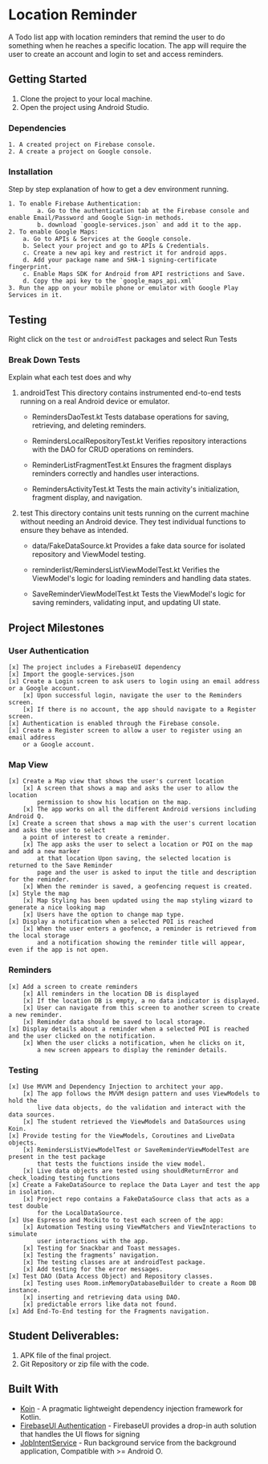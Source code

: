 # Location Reminder

A Todo list app with location reminders that remind the user to do something when he reaches a specific location. The app will require the user to create an account and login to set and access reminders.

## Getting Started

1. Clone the project to your local machine.
2. Open the project using Android Studio.

### Dependencies

```
1. A created project on Firebase console.
2. A create a project on Google console.
```

### Installation

Step by step explanation of how to get a dev environment running.

```
1. To enable Firebase Authentication:
        a. Go to the authentication tab at the Firebase console and enable Email/Password and Google Sign-in methods.
        b. download `google-services.json` and add it to the app.
2. To enable Google Maps:
    a. Go to APIs & Services at the Google console.
    b. Select your project and go to APIs & Credentials.
    c. Create a new api key and restrict it for android apps.
    d. Add your package name and SHA-1 signing-certificate fingerprint.
    c. Enable Maps SDK for Android from API restrictions and Save.
    d. Copy the api key to the `google_maps_api.xml`
3. Run the app on your mobile phone or emulator with Google Play Services in it.
```

## Testing

Right click on the `test` or `androidTest` packages and select Run Tests

### Break Down Tests

Explain what each test does and why

1. androidTest
   This directory contains instrumented end-to-end tests running on a real Android device or emulator.

    - RemindersDaoTest.kt
      Tests database operations for saving, retrieving, and deleting reminders.

    - RemindersLocalRepositoryTest.kt
      Verifies repository interactions with the DAO for CRUD operations on reminders.

    - ReminderListFragmentTest.kt
      Ensures the fragment displays reminders correctly and handles user interactions.

    - RemindersActivityTest.kt
      Tests the main activity's initialization, fragment display, and navigation.

2. test
   This directory contains unit tests running on the current machine without needing an Android device.
   They test individual functions to ensure they behave as intended.

    - data/FakeDataSource.kt
      Provides a fake data source for isolated repository and ViewModel testing.

    - reminderlist/RemindersListViewModelTest.kt
      Verifies the ViewModel's logic for loading reminders and handling data states.

    - SaveReminderViewModelTest.kt
      Tests the ViewModel's logic for saving reminders, validating input, and updating UI state.


## Project Milestones
### User Authentication
    [x] The project includes a FirebaseUI dependency
    [x] Import the google-services.json
    [x] Create a Login screen to ask users to login using an email address or a Google account. 
        [x] Upon successful login, navigate the user to the Reminders screen.   
        [x] If there is no account, the app should navigate to a Register screen.
    [x] Authentication is enabled through the Firebase console.
    [x] Create a Register screen to allow a user to register using an email address 
        or a Google account.
### Map View
    [x] Create a Map view that shows the user's current location
        [x] A screen that shows a map and asks the user to allow the location 
            permission to show his location on the map.
        [x] The app works on all the different Android versions including Android Q.
    [x] Create a screen that shows a map with the user's current location and asks the user to select
        a point of interest to create a reminder.
        [x] The app asks the user to select a location or POI on the map and add a new marker
            at that location Upon saving, the selected location is returned to the Save Reminder 
            page and the user is asked to input the title and description for the reminder.
        [x] When the reminder is saved, a geofencing request is created.
    [x] Style the map
        [x] Map Styling has been updated using the map styling wizard to generate a nice looking map
        [x] Users have the option to change map type.
    [x] Display a notification when a selected POI is reached
        [x] When the user enters a geofence, a reminder is retrieved from the local storage 
            and a notification showing the reminder title will appear, even if the app is not open.
### Reminders
    [x] Add a screen to create reminders
        [x] All reminders in the location DB is displayed
        [x] If the location DB is empty, a no data indicator is displayed.
        [x] User can navigate from this screen to another screen to create a new reminder.
        [x] Reminder data should be saved to local storage.
    [x] Display details about a reminder when a selected POI is reached and the user clicked on the notification.
        [x] When the user clicks a notification, when he clicks on it, 
            a new screen appears to display the reminder details.
### Testing
    [x] Use MVVM and Dependency Injection to architect your app.
        [x] The app follows the MVVM design pattern and uses ViewModels to hold the 
            live data objects, do the validation and interact with the data sources.
        [x] The student retrieved the ViewModels and DataSources using Koin.
    [x] Provide testing for the ViewModels, Coroutines and LiveData objects.
        [x] RemindersListViewModelTest or SaveReminderViewModelTest are present in the test package 
            that tests the functions inside the view model.
        [x] Live data objects are tested using shouldReturnError and check_loading testing functions
    [x] Create a FakeDataSource to replace the Data Layer and test the app in isolation.
        [x] Project repo contains a FakeDataSource class that acts as a test double
            for the LocalDataSource.
    [x] Use Espresso and Mockito to test each screen of the app:
        [x] Automation Testing using ViewMatchers and ViewInteractions to simulate 
            user interactions with the app.
        [x] Testing for Snackbar and Toast messages.
        [x] Testing the fragments’ navigation.
        [x] The testing classes are at androidTest package.
        [x] Add testing for the error messages.
    [x] Test DAO (Data Access Object) and Repository classes.
        [x] Testing uses Room.inMemoryDatabaseBuilder to create a Room DB instance.
        [x] inserting and retrieving data using DAO.
        [x] predictable errors like data not found.
    [x] Add End-To-End testing for the Fragments navigation.


## Student Deliverables:

1. APK file of the final project.
2. Git Repository or zip file with the code.

## Built With

* [Koin](https://github.com/InsertKoinIO/koin) - A pragmatic lightweight dependency injection framework for Kotlin.
* [FirebaseUI Authentication](https://github.com/firebase/FirebaseUI-Android/blob/master/auth/README.md) - FirebaseUI provides a drop-in auth solution that handles the UI flows for signing
* [JobIntentService](https://developer.android.com/reference/androidx/core/app/JobIntentService) - Run background service from the background application, Compatible with >= Android O.

